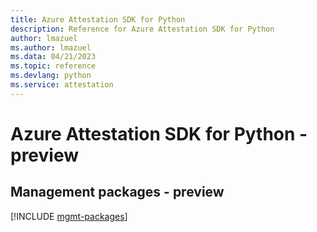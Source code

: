 ```yaml
---
title: Azure Attestation SDK for Python
description: Reference for Azure Attestation SDK for Python
author: lmazuel
ms.author: lmazuel
ms.data: 04/21/2023
ms.topic: reference
ms.devlang: python
ms.service: attestation
---
```

# Azure Attestation SDK for Python - preview

## Management packages - preview
[!INCLUDE [mgmt-packages](attestation-mgmt-index.md)]